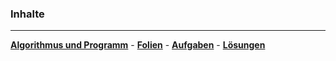 


### Inhalte

___________________________________________________________________

__[Algorithmus und Programm](https://nbviewer.jupyter.org/github/ktheu/infoKurs/blob/master/200_algorithmus/algorithmus.ipynb)__ -
__[Folien](./200_algorithmus/Folien/Algorithmus.pdf)__ -
__[Aufgaben](./200_algorithmus/Musteraufgaben.pdf)__ -
__[Lösungen](./200_algorithmus/Musteraufgaben_Loesung.pdf)__
